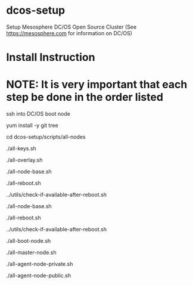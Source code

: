 # dcos-setup
Setup Mesosphere DC/OS Open Source Cluster (See https://mesosphere.com for information on DC/OS)

# Install Instruction

# NOTE: It is very important that each step be done in the order listed

ssh into DC/OS boot node

yum install -y git tree

cd dcos-setup/scripts/all-nodes

./all-keys.sh

./all-overlay.sh 

./all-node-base.sh

./all-reboot.sh 

 ../utils/check-if-available-after-reboot.sh 

./all-node-base.sh 

./all-reboot.sh 

../utils/check-if-available-after-reboot.sh 

./all-boot-node.sh 

./all-master-node.sh 

./all-agent-node-private.sh

./all-agent-node-public.sh




